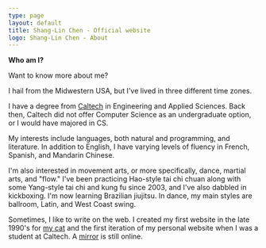 ```yaml
---
type: page
layout: default
title: Shang-Lin Chen - Official website
logo: Shang-Lin Chen - About
---
```


**Who am I?**

Want to know more about me?

I hail from the Midwestern USA, but I've lived in three different time zones.

I have a degree from [Caltech](http://caltech.edu) in Engineering and Applied Sciences. Back then, Caltech did not offer Computer Science as an undergraduate option, or I would have majored in CS.

My interests include languages, both natural and programming, and literature. In addition to English, I have varying levels of fluency in French, Spanish, and Mandarin Chinese. 

I'm also interested in movement arts, or more specifically, dance, martial arts, and "flow." I've been practicing Hao-style tai chi chuan along with some Yang-style tai chi and kung fu since 2003, and I've also dabbled in kickboxing. I'm now learning Brazilian jiujitsu. In dance, my main styles are ballroom, Latin, and West Coast swing.  

Sometimes, I like to write on the web. I created my first website in the late 1990's for [my cat](http://web.archive.org/web/20050430080829/http://hometown.aol.com/ashino2020/) and the first iteration of my personal website when I was a student at Caltech. A [mirror](http://www.its.caltech.edu/~schen/its/) is still online. 
